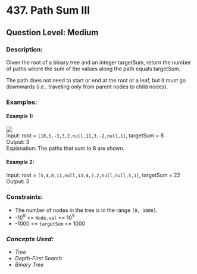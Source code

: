 # 437. Path Sum III
## Question Level: Medium
### Description:
Given the root of a binary tree and an integer targetSum, return the number of paths where the sum of the values along the path equals targetSum.

The path does not need to start or end at the root or a leaf, but it must go downwards (i.e., traveling only from parent nodes to child nodes).

### Examples:
#### Example 1:

<img src="https://assets.leetcode.com/uploads/2021/04/09/pathsum3-1-tree.jpg"><br>
Input: root = `[10,5,-3,3,2,null,11,3,-2,null,1]`, targetSum = 8  
Output: 3  
Explanation: The paths that sum to 8 are shown.  
#### Example 2:

Input: root = `[5,4,8,11,null,13,4,7,2,null,null,5,1]`, targetSum = 22  
Output: 3  

### Constraints:

- The number of nodes in the tree is in the range `[0, 1000]`.
- -10<sup>9</sup> <= `Node.val` <= 10<sup>9</sup>
- -1000 <= `targetSum` <= 1000

### <i>Concepts Used:
- Tree
- Depth-First Search
- Binary Tree</i>